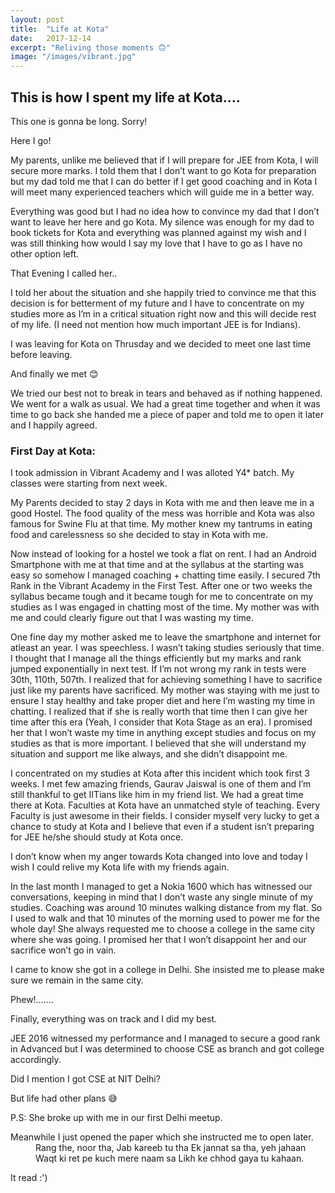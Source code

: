 ```yaml
---
layout: post
title:  "Life at Kota"
date:   2017-12-14
excerpt: "Reliving those moments 🙃"
image: "/images/vibrant.jpg"
---
```


## This is how I spent my life at Kota....
This one is gonna be long. Sorry!

Here I go!

My parents, unlike me believed that if I will prepare for JEE from Kota, I will secure more marks. I told them that I don’t want to go Kota for preparation but my dad told me that I can do better if I get good coaching and in Kota I will meet many experienced teachers which will guide me in a better way.

Everything was good but I had no idea how to convince my dad that I don’t want to leave her here and go Kota. My silence was enough for my dad to book tickets for Kota and everything was planned against my wish and I was still thinking how would I say my love that I have to go as I have no other option left.

That Evening I called her..

I told her about the situation and she happily tried to convince me that this decision is for betterment of my future and I have to concentrate on my studies more as I’m in a critical situation right now and this will decide rest of my life. (I need not mention how much important JEE is for Indians).

I was leaving for Kota on Thrusday and we decided to meet one last time before leaving.

And finally we met 😊

We tried our best not to break in tears and behaved as if nothing happened. We went for a walk as usual. We had a great time together and when it was time to go back she handed me a piece of paper and told me to open it later and I happily agreed.

### First Day at Kota:

I took admission in Vibrant Academy and I was alloted Y4* batch. My classes were starting from next week.

My Parents decided to stay 2 days in Kota with me and then leave me in a good Hostel. The food quality of the mess was horrible and Kota was also famous for Swine Flu at that time. My mother knew my tantrums in eating food and carelessness so she decided to stay in Kota with me.

Now instead of looking for a hostel we took a flat on rent. I had an Android Smartphone with me at that time and at the syllabus at the starting was easy so somehow I managed coaching + chatting time easily. I secured 7th Rank in the Vibrant Academy in the First Test. After one or two weeks the syllabus became tough and it became tough for me to concentrate on my studies as I was engaged in chatting most of the time. My mother was with me and could clearly figure out that I was wasting my time.

One fine day my mother asked me to leave the smartphone and internet for atleast an year. I was speechless. I wasn’t taking studies seriously that time. I thought that I manage all the things efficiently but my marks and rank jumped exponentially in next test. If I’m not wrong my rank in tests were 30th, 110th, 507th. I realized that for achieving something I have to sacrifice just like my parents have sacrificed. My mother was staying with me just to ensure I stay healthy and take proper diet and here I’m wasting my time in chatting. I realized that if she is really worth that time then I can give her time after this era (Yeah, I consider that Kota Stage as an era). I promised her that I won’t waste my time in anything except studies and focus on my studies as that is more important. I believed that she will understand my situation and support me like always, and she didn’t disappoint me.

I concentrated on my studies at Kota after this incident which took first 3 weeks. I met few amazing friends, Gaurav Jaiswal is one of them and I’m still thankful to get IITians like him in my friend list. We had a great time there at Kota. Faculties at Kota have an unmatched style of teaching. Every Faculty is just awesome in their fields. I consider myself very lucky to get a chance to study at Kota and I believe that even if a student isn’t preparing for JEE he/she should study at Kota once.

I don’t know when my anger towards Kota changed into love and today I wish I could relive my Kota life with my friends again.

In the last month I managed to get a Nokia 1600 which has witnessed our conversations, keeping in mind that I don’t waste any single minute of my studies. Coaching was around 10 minutes walking distance from my flat. So I used to walk and that 10 minutes of the morning used to power me for the whole day! She always requested me to choose a college in the same city where she was going. I promised her that I won’t disappoint her and our sacrifice won’t go in vain.

I came to know she got in a college in Delhi. She insisted me to please make sure we remain in the same city.

Phew!…….

Finally, everything was on track and I did my best.

JEE 2016 witnessed my performance and I managed to secure a good rank in Advanced but I was determined to choose CSE as branch and got college accordingly.

Did I mention I got CSE at NIT Delhi?

But life had other plans 😅

P.S: She broke up with me in our first Delhi meetup.
<dl>

<dt>Meanwhile I just opened the paper which she instructed me to open later.</dt>
<dd>
Rang the, noor tha, Jab kareeb tu tha
Ek jannat sa tha, yeh jahaan
Waqt ki ret pe kuch mere naam sa
Likh ke chhod gaya tu kahaan.
</dd>
</dl>

It read :')

